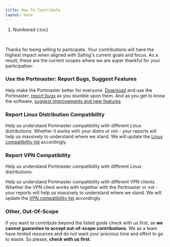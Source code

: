 ```yaml
---
title: How To Contribute
layout: base
---
```


1. Numbered
{:toc}

<br/>

Thanks for being willing to participate. Your contributions will have the highest impact when aligned with Safing's current goals and focus. As a result, these are the current scopes where we are super thankful for your participation:

### Use the Portmaster: Report Bugs, Suggest Features

Help make the Portmaster better for everyone. [Download](https://safing.io/portmaster/#downloads) and use the Portmaster, [report bugs](https://github.com/safing/portmaster/issues/new?template=bug-report.md) as you stumble upon them. And as you get to know the software, [suggest improvements and new features](https://github.com/safing/portmaster/issues/new?template=feature.md).

### Report Linux Distribution Compatibility

Help us understand Portmaster compatibility with different Linux distributions. Whether it works with your distro or not - your reports will help us massively to understand where we stand. We will update the [Linux compatibility list](https://docs.safing.io/portmaster/install/linux#compatibility) accordingly.

### Report VPN Compatibility

Help us understand Portmaster compatibility with different Linux distributions.

Help us understand Portmaster compatibility with different VPN clients. Whether the VPN client works with together with the Portmaster or not - your reports will help us massively to understand where we stand. We will update the [VPN compatibility list](FIXME) accordingly.

### Other, Out-Of-Scope

If you want to contribute beyond the listed guide check with us first, as **we cannot guarentee to accept out-of-scope contributions**. We as a team have limited resources and do not want your precious time and effort to go to waste. So please, **check with us first**.
